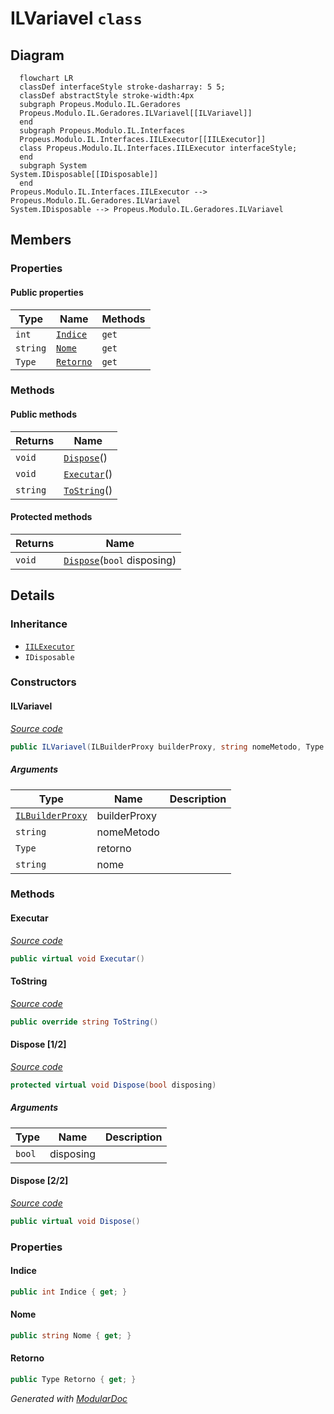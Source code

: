 # ILVariavel `class`

## Diagram
```mermaid
  flowchart LR
  classDef interfaceStyle stroke-dasharray: 5 5;
  classDef abstractStyle stroke-width:4px
  subgraph Propeus.Modulo.IL.Geradores
  Propeus.Modulo.IL.Geradores.ILVariavel[[ILVariavel]]
  end
  subgraph Propeus.Modulo.IL.Interfaces
  Propeus.Modulo.IL.Interfaces.IILExecutor[[IILExecutor]]
  class Propeus.Modulo.IL.Interfaces.IILExecutor interfaceStyle;
  end
  subgraph System
System.IDisposable[[IDisposable]]
  end
Propeus.Modulo.IL.Interfaces.IILExecutor --> Propeus.Modulo.IL.Geradores.ILVariavel
System.IDisposable --> Propeus.Modulo.IL.Geradores.ILVariavel
```

## Members
### Properties
#### Public  properties
| Type | Name | Methods |
| --- | --- | --- |
| `int` | [`Indice`](#indice) | `get` |
| `string` | [`Nome`](#nome) | `get` |
| `Type` | [`Retorno`](#retorno) | `get` |

### Methods
#### Public  methods
| Returns | Name |
| --- | --- |
| `void` | [`Dispose`](#dispose-22)() |
| `void` | [`Executar`](#executar)() |
| `string` | [`ToString`](#tostring)() |

#### Protected  methods
| Returns | Name |
| --- | --- |
| `void` | [`Dispose`](#dispose-12)(`bool` disposing) |

## Details
### Inheritance
 - [
`IILExecutor`
](../interfaces/IILExecutor.md)
 - `IDisposable`

### Constructors
#### ILVariavel
[*Source code*](https://github.com///blob//src/Propeus.Modulo.IL/Geradores/ILVariavel.cs#L32)
```csharp
public ILVariavel(ILBuilderProxy builderProxy, string nomeMetodo, Type retorno, string nome)
```
##### Arguments
| Type | Name | Description |
| --- | --- | --- |
| [`ILBuilderProxy`](../proxy/ILBuilderProxy.md) | builderProxy |   |
| `string` | nomeMetodo |   |
| `Type` | retorno |   |
| `string` | nome |   |

### Methods
#### Executar
[*Source code*](https://github.com///blob//src/Propeus.Modulo.IL/Geradores/ILVariavel.cs#L65)
```csharp
public virtual void Executar()
```

#### ToString
[*Source code*](https://github.com///blob//src/Propeus.Modulo.IL/Geradores/ILVariavel.cs#L75)
```csharp
public override string ToString()
```

#### Dispose [1/2]
[*Source code*](https://github.com///blob//src/Propeus.Modulo.IL/Geradores/ILVariavel.cs#L92)
```csharp
protected virtual void Dispose(bool disposing)
```
##### Arguments
| Type | Name | Description |
| --- | --- | --- |
| `bool` | disposing |   |

#### Dispose [2/2]
[*Source code*](https://github.com///blob//src/Propeus.Modulo.IL/Geradores/ILVariavel.cs#L115)
```csharp
public virtual void Dispose()
```

### Properties
#### Indice
```csharp
public int Indice { get; }
```

#### Nome
```csharp
public string Nome { get; }
```

#### Retorno
```csharp
public Type Retorno { get; }
```

*Generated with* [*ModularDoc*](https://github.com/hailstorm75/ModularDoc)
